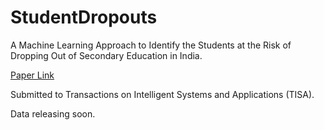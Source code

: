 # StudentDropouts
A Machine Learning Approach to Identify the Students at the Risk of Dropping Out of Secondary Education in India.

[Paper Link](https://drive.google.com/file/d/1TFgQLj0ieyCJ0eMeCN9MRcet0a2ht7kU/view?usp=sharing)

Submitted to Transactions on Intelligent Systems and Applications (TISA).

Data releasing soon.
